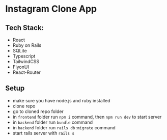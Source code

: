 # Instagram Clone App

## Tech Stack:
- React
- Ruby on Rails
- SQLite
- Typescript
- TailwindCSS
- FlyonUI
- React-Router

## Setup
- make sure you have node.js and ruby installed
- clone repo
- go to cloned repo folder
- in ```frontend``` folder run ```npm i``` command, then ```npm run dev``` to start server
- in ```backend``` folder run ```bundle``` command
- in ```backend``` folder run ```rails db:migrate``` command
- start rails server with ```rails s```
